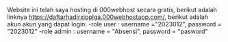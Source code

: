 Website ini telah saya hosting di 000webhost secara gratis, berikut adalah linknya https://daftarhadirxipplga.000webhostapp.com/, berikut adalah akun akun yang dapat login:
-role user : username ="2023012", password = "2023012"
-role admin : username = "Absensi", password = "pasword"
